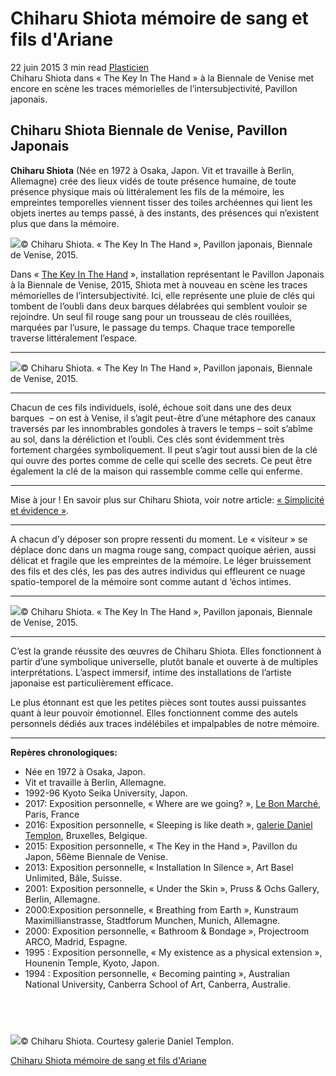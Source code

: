 # Chiharu Shiota mémoire de sang et fils d'Ariane
22 juin 2015    3 min read   [Plasticien](https://www.artefields.net/topic/plasticien/)  
Chiharu Shiota dans « The Key In The Hand » à la Biennale de Venise met encore en scène les traces mémorielles de l’intersubjectivité, Pavillon japonais.
## Chiharu Shiota Biennale de Venise, Pavillon Japonais

**Chiharu Shiota** (Née en 1972 à Osaka, Japon. Vit et travaille à Berlin, Allemagne) crée des lieux vidés de toute présence humaine, de toute présence physique mais où littéralement les fils de la mémoire, les empreintes temporelles viennent tisser des toiles archéennes qui lient les objets inertes au temps passé, à des instants, des présences qui n’existent plus que dans la mémoire.

![](Chiharu%20Shiota%20me%CC%81moire%20de%20sang%20et%20fils%20d'Ariane/chiharu-shiota-state-of-being-biennale-venise-venice-pavillon-japonais-venice-biennal1.jpg)© Chiharu Shiota. « The Key In The Hand », Pavillon japonais, Biennale de Venise, 2015.

Dans « [The Key In The Hand](http://2015.veneziabiennale-japanpavilion.jp/en/?ref=artefields.net) », installation représentant le Pavillon Japonais à la Biennale de Venise, 2015, Shiota met à nouveau en scène les traces mémorielles de l’intersubjectivité. Ici, elle représente une pluie de clés qui tombent de l’oubli dans deux barques délabrées qui semblent vouloir se rejoindre. Un seul fil rouge sang pour un trousseau de clés rouillées, marquées par l’usure, le passage du temps. Chaque trace temporelle traverse littéralement l’espace.

---

![](Chiharu%20Shiota%20me%CC%81moire%20de%20sang%20et%20fils%20d'Ariane/chiharu-shiota-biennale-vencice-2015-a-key-in-the-and.503.jpg)© Chiharu Shiota. « The Key In The Hand », Pavillon japonais, Biennale de Venise, 2015.

---

Chacun de ces fils individuels, isolé, échoue soit dans une des deux barques  – on est à Venise, il s’agit peut-être d’une métaphore des canaux traversés par les innombrables gondoles à travers le temps – soit s’abîme au sol, dans la déréliction et l’oubli. Ces clés sont évidemment très fortement chargées symboliquement. Il peut s’agir tout aussi bien de la clé qui ouvre des portes comme de celle qui scelle des secrets. Ce peut être également la clé de la maison qui rassemble comme celle qui enferme.

---

Mise à jour ! En savoir plus sur Chiharu Shiota, voir notre article: [« Simplicité et évidence »](https://www.artefields.net/chiharu-shiota-simplicite-et-evidence/).

---

A chacun d’y déposer son propre ressenti du moment. Le « visiteur » se déplace donc dans un magma rouge sang, compact quoique aérien, aussi délicat et fragile que les empreintes de la mémoire. Le léger bruissement des fils et des clés, les pas des autres individus qui effleurent ce nuage spatio-temporel de la mémoire sont comme autant d ‘échos intimes.

---

![](Chiharu%20Shiota%20me%CC%81moire%20de%20sang%20et%20fils%20d'Ariane/chiharu-shiota-biennale-vencice-2015-a-key-in-the-and.504.jpg)© Chiharu Shiota. « The Key In The Hand », Pavillon japonais, Biennale de Venise, 2015.

---

C’est la grande réussite des œuvres de Chiharu Shiota. Elles fonctionnent à partir d’une symbolique universelle, plutôt banale et ouverte à de multiples interprétations. L’aspect immersif, intime des installations de l’artiste japonaise est particulièrement efficace.

Le plus étonnant est que les petites pièces sont toutes aussi puissantes quant à leur pouvoir émotionnel. Elles fonctionnent comme des autels personnels dédiés aux traces indélébiles et impalpables de notre mémoire.

---

**Repères chronologiques:**

* Née en 1972 à Osaka, Japon.
* Vit et travaille à Berlin, Allemagne.
* 1992-96 Kyoto Seika University, Japon.
* 2017: Exposition personnelle, « Where are we going? », [Le Bon Marché](http://www.lebonmarche.com/produit/238984_where-are-we-going.html?ref=artefields.net), Paris, France
* 2016: Exposition personnelle, « Sleeping is like death », [galerie Daniel Templon](http://danieltemplon.com/new/artist.php?la=en&amp;artist_id=280&amp;ref=artefields.net), Bruxelles, Belgique.
* 2015: Exposition personnelle, « The Key in the Hand », Pavillon du Japon, 56ème Biennale de Venise.
* 2013: Exposition personnelle, « Installation In Silence », Art Basel Unlimited, Bâle, Suisse.
* 2001: Exposition personnelle, « Under the Skin », Pruss & Ochs Gallery, Berlin, Allemagne.
* 2000:Exposition personnelle, « Breathing from Earth », Kunstraum Maximillianstrasse, Stadtforum Munchen, Munich, Allemagne.
* 2000: Exposition personnelle, « Bathroom & Bondage », Projectroom ARCO, Madrid, Espagne.
* 1995 : Exposition personnelle, « My existence as a physical extension », Hounenin Temple, Kyoto, Japon.
* 1994 : Exposition personnelle, « Becoming painting », Australian National University, Canberra School of Art, Canberra, Australie.

⠀
---

![](Chiharu%20Shiota%20me%CC%81moire%20de%20sang%20et%20fils%20d'Ariane/SHIO0021_opt.jpg)© Chiharu Shiota. Courtesy galerie Daniel Templon.

[Chiharu Shiota mémoire de sang et fils d'Ariane](https://www.artefields.net/chiharu-shiota-biennale-venise/)